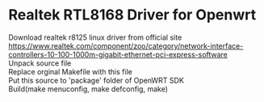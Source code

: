# Realtek RTL8168 Driver for Openwrt

Download realtek r8125 linux driver from official site  
https://www.realtek.com/component/zoo/category/network-interface-controllers-10-100-1000m-gigabit-ethernet-pci-express-software  
Unpack source file  
Replace orginal Makefile with this file  
Put this source to 'package' folder of OpenWRT SDK  
Build(make menuconfig, make defconfig, make)  
